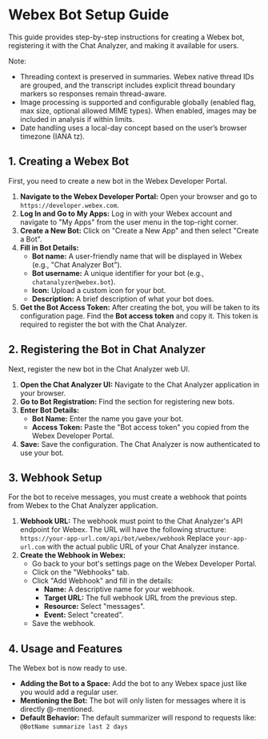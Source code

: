 # Webex Bot Setup Guide

This guide provides step-by-step instructions for creating a Webex bot, registering it with the Chat Analyzer, and making it available for users.

Note:
- Threading context is preserved in summaries. Webex native thread IDs are grouped, and the transcript includes explicit thread boundary markers so responses remain thread-aware.
- Image processing is supported and configurable globally (enabled flag, max size, optional allowed MIME types). When enabled, images may be included in analysis if within limits.
- Date handling uses a local-day concept based on the user’s browser timezone (IANA tz).

## 1. Creating a Webex Bot

First, you need to create a new bot in the Webex Developer Portal.

1.  **Navigate to the Webex Developer Portal:** Open your browser and go to `https://developer.webex.com`.
2.  **Log In and Go to My Apps:** Log in with your Webex account and navigate to "My Apps" from the user menu in the top-right corner.
3.  **Create a New Bot:** Click on "Create a New App" and then select "Create a Bot".
4.  **Fill in Bot Details:**
    *   **Bot name:** A user-friendly name that will be displayed in Webex (e.g., "Chat Analyzer Bot").
    *   **Bot username:** A unique identifier for your bot (e.g., `chatanalyzer@webex.bot`).
    *   **Icon:** Upload a custom icon for your bot.
    *   **Description:** A brief description of what your bot does.
5.  **Get the Bot Access Token:** After creating the bot, you will be taken to its configuration page. Find the **Bot access token** and copy it. This token is required to register the bot with the Chat Analyzer.

## 2. Registering the Bot in Chat Analyzer

Next, register the new bot in the Chat Analyzer web UI.

1.  **Open the Chat Analyzer UI:** Navigate to the Chat Analyzer application in your browser.
2.  **Go to Bot Registration:** Find the section for registering new bots.
3.  **Enter Bot Details:**
    *   **Bot Name:** Enter the name you gave your bot.
    *   **Access Token:** Paste the "Bot access token" you copied from the Webex Developer Portal.
4.  **Save:** Save the configuration. The Chat Analyzer is now authenticated to use your bot.

## 3. Webhook Setup

For the bot to receive messages, you must create a webhook that points from Webex to the Chat Analyzer application.

1.  **Webhook URL:** The webhook must point to the Chat Analyzer's API endpoint for Webex. The URL will have the following structure:
    `https://your-app-url.com/api/bot/webex/webhook`
    Replace `your-app-url.com` with the actual public URL of your Chat Analyzer instance.
2.  **Create the Webhook in Webex:**
    *   Go back to your bot's settings page on the Webex Developer Portal.
    *   Click on the "Webhooks" tab.
    *   Click "Add Webhook" and fill in the details:
        *   **Name:** A descriptive name for your webhook.
        *   **Target URL:** The full webhook URL from the previous step.
        *   **Resource:** Select "messages".
        *   **Event:** Select "created".
    *   Save the webhook.

## 4. Usage and Features

The Webex bot is now ready to use.

*   **Adding the Bot to a Space:** Add the bot to any Webex space just like you would add a regular user.
*   **Mentioning the Bot:** The bot will only listen for messages where it is directly @-mentioned.
*   **Default Behavior:** The default summarizer will respond to requests like:
    `@BotName summarize last 2 days`